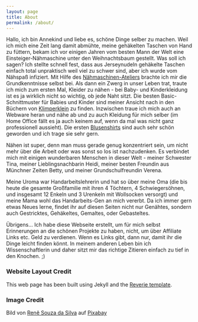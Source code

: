 ```yaml
---
layout: page
title: About
permalink: /about/
---
```


Hallo, ich bin Annekind und liebe es, schöne Dinge selber zu machen. Weil ich mich eine Zeit lang damit abmühte, meine gehäkelten Taschen von Hand zu füttern, bekam ich vor einigen Jahren vom besten Mann der Welt eine Einsteiger-Nähmaschine unter den Weihnachtsbaum gestellt. Was soll ich sagen? Ich stellte schnell fest, dass aus Jerseynudeln gehäkelte Taschen einfach total unpraktisch weil viel zu schwer sind, aber ich wurde vom Nähspaß infiziert.
Mit Hilfe des [Nähmaschinen-Ateliers](https://www.topp-kreativ.de/mein-grosses-naehmaschinen-atelier-6752?awc=16927_1639939644_a09802b0bf3c7b565d9b891ee7e3c6a7) brachte ich mir die Grundkenntnisse selbst bei. Als dann ein Zwerg in unser Leben trat, traute ich mich zum ersten Mal, Kleider zu nähen - bei Baby- und Kinderkleidung ist es ja wirklich nicht so wichtig, ob jede Naht sitzt.
Die besten Basic-Schnittmuster für Babies und Kinder sind meiner Ansicht nach in den Büchern von [Klimperklein](https://www.klimperklein.com/) zu finden.
Inzwischen traue ich mich auch an Webware heran und nähe ab und zu auch Kleidung für mich selber (im Home Office fällt es ja auch keinem auf, wenn da mal was nicht ganz professionell aussieht). Die ersten [Blusenshirts](https://www.topp-kreativ.de/blusenshirts-naehen-8154?awc=16927_1639940038_722c545b6da378d99d453e045501872d) sind auch sehr schön geworden und ich trage sie sehr gern.

Nähen ist super, denn man muss gerade genug konzentriert sein, um nicht mehr über die Arbeit oder was sonst so los ist nachzudenken. Es verbindet mich mit einigen wunderbaren Menschen in dieser Welt - meiner Schwester Tina, meiner Lieblingsnachbarin Heidi, meiner besten Freundin aus Münchner Zeiten Betty, und meiner Grundschulfreundin Verena.

Meine Uroma war Handarbeitslehrerin und hat so über meine Oma (die bis heute die gesamte Großfamilie mit ihren 4 Töchtern, 4 Schwiegersöhnen, und insgesamt 12 Enkeln und 3 Urenkeln mit Wollsocken versorgt) und meine Mama wohl das Handarbeits-Gen an mich vererbt.
Da ich immer gern etwas Neues lerne, findet ihr auf diesen Seiten nicht nur Genähtes, sondern auch Gestricktes, Gehäkeltes, Gemaltes, oder Gebasteltes.

Übrigens... Ich habe diese Webseite erstellt, um für mich selbst Erinnerungen an die schönen Projekte zu haben, nicht, um über Affiliate Links etc. Geld zu verdienen. Wenn es Links gibt, dann nur, damit ihr die Dinge leicht finden könnt. In meinem anderen Leben bin ich Wissenschaftlerin und daher sitzt mir das richtige Zitieren einfach zu tief in den Knochen. ;)


### Website Layout Credit
This web page has been built using Jekyll and the [Reverie template](https://github.com/amitmerchant1990/reverie).


### Image Credit
Bild von <a href="https://pixabay.com/de/users/renedobem-12757633/?utm_source=link-attribution&amp;utm_medium=referral&amp;utm_campaign=image&amp;utm_content=4310384">Renê Souza da Silva</a> auf <a href="https://pixabay.com/de/?utm_source=link-attribution&amp;utm_medium=referral&amp;utm_campaign=image&amp;utm_content=4310384">Pixabay</a>
